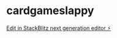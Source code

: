 # cardgameslappy

[Edit in StackBlitz next generation editor ⚡️](https://stackblitz.com/~/github.com/miro187/cardgameslappy)